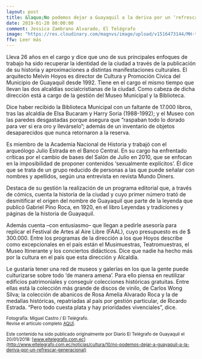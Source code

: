 ```yaml
---
layout: post
title: &laquo;No podemos dejar a Guayaquil a la deriva por un ‘refrescar’ generacional&raquo;
date: 2019-01-20 00:00:00
comment: Jessica Zambrano Alvarado, El Telégrafo
image: "https://res.cloudinary.com/magnvs/image/upload/v1516473144/MH-telegrafo_bwhvor.jpg"
ffw: Leer más
---
```

Lleva 26 años en el cargo y dice que uno de sus principales enfoques de trabajo ha sido recuperar la identidad de la ciudad a través de la publicación de su historia y aproximaciones a distintas manifestaciones culturales. El arquitecto Melvin Hoyos es director de Cultura y Promoción Cívica del Municipio de Guayaquil desde 1992. Tiene en el cargo el mismo tiempo que llevan las dos alcaldías socialcristianas de la ciudad. Como cabeza de dicha dirección está a cargo de la gestión del Museo Municipal y la Biblioteca.  

Dice haber recibido la Biblioteca Municipal con un faltante de 17.000 libros, tras las alcaldía de Elsa Bucaram y Harry Soria (1988-1992); y el Museo con las paredes desgastadas porque asegura que “raspaban todo lo dorado para ver si era oro y llevárselo”; además de un inventario de objetos desaparecidos que nunca retornaron a la reserva.  

Es miembro de la Academia Nacional de Historia y trabajó con el arqueólogo Julio Estrada en el Banco Central. En su cargo ha enfrentado críticas por el cambio de bases del Salón de Julio en 2010, que se enfocan en la imposibilidad de proponer contenidos ‘sexualmente explícitos’. Él dice que se trata de un grupo reducido de personas a las que puede señalar con nombres y apellidos, según una entrevista en revista Mundo Diners.  

Destaca de su gestión la realización de un programa editorial que, a través de cómics, cuenta la historia de la ciudad y cuyo primer número  trató de desmitificar el origen del nombre de Guayaquil que parte de la leyenda que publicó Gabriel Pino Roca, en 1920, en el libro Leyendas y tradiciones y páginas de la historia de Guayaquil.  

Además cuenta –con entusiasmo– que llegan a pedirle asesoría para replicar el Festival de Artes al Aire Libre (FAAL), cuyo presupuesto es de $ 300.000. Entre los programas de la dirección a los que Hoyos describe como excepcionales en el país están el Musimuestras, Teatromuestras, el Museo Itinerante y los conciertos didácticos. Dice que nadie ha hecho más por la cultura en el país que esta dirección y Alcaldía.  

Le gustaría tener una red de museos y galerías en los que la gente puede culturizarse sobre todo ‘de manera amena’. Para ello piensa en reutilizar edificios patrimoniales y conseguir colecciones históricas gratuitas. Entre ellas está la colección más grande de discos de vinilo, de Carlos Wong Silva; la colección de abanicos de Rosa Amelia Alvarado Roca y la de medallas históricas, repatriadas al país por gestión particular, de Ricardo Estrada. “Pero todo cuesta plata y hay prioridades vivenciales”, dice.

<small>Fotografía: Miguel Castro / El Telégrafo.<br/>
Revise el artículo completo [AQUÍ](http://tinyurl.com/y8n7cywk).</small>

<small>Este contenido ha sido publicado originalmente por Diario El Telégrafo de Guayaquil el 20/01/2018: [www.eltelegrafo.com.ec](http://www.eltelegrafo.com.ec/noticias/cultura/10/no-podemos-dejar-a-guayaquil-a-la-deriva-por-un-refrescar-generacional)</small>
